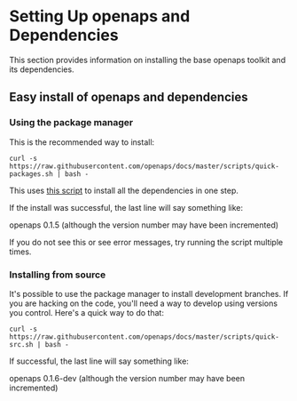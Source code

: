 # Setting Up openaps and Dependencies

This section provides information on installing the base openaps toolkit and its dependencies.

## Easy install of openaps and dependencies

### Using the package manager

This is the recommended way to install:

`curl -s https://raw.githubusercontent.com/openaps/docs/master/scripts/quick-packages.sh | bash -`

This uses [this script](https://raw.githubusercontent.com/openaps/docs/master/scripts/quick-packages.sh) to install all the dependencies in one step.

If the install was successful, the last line will say something like:<br>

openaps 0.1.5  (although the version number may have been incremented)

If you do not see this or see error messages, try running the script multiple times.

### Installing from source

It's possible to use the package manager to install development branches.  If you are hacking on the code, you'll need a way to develop using versions you control.  Here's a quick way to do that:

`curl -s https://raw.githubusercontent.com/openaps/docs/master/scripts/quick-src.sh | bash -`

If successful, the last line will say something like: <br>

openaps 0.1.6-dev  (although the version number may have been incremented)

